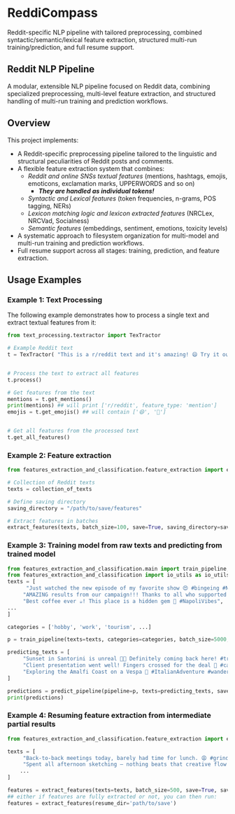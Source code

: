 # ReddiCompass
Reddit-specific NLP pipeline with tailored preprocessing, combined syntactic/semantic/lexical feature extraction, structured multi-run training/prediction, and full resume support.

## Reddit NLP Pipeline

A modular, extensible NLP pipeline focused on Reddit data, combining specialized preprocessing, multi-level feature extraction, and structured handling of multi-run training and prediction workflows.

## Overview

This project implements:

- A Reddit-specific preprocessing pipeline tailored to the linguistic and structural peculiarities of Reddit posts and comments.
- A flexible feature extraction system that combines:
  - *Reddit and online SNSs textual features* (mentions, hashtags, emojis, emoticons, exclamation marks, UPPERWORDS and so on)
    - ***They are handled as individual tokens!***
  - *Syntactic and Lexical features* (token frequencies, n-grams, POS tagging, NERs)
  - *Lexicon matching logic and lexicon extracted features* (NRCLex, NRCVad, Socialness)
  - *Semantic features* (embeddings, sentiment, emotions, toxicity levels)
- A systematic approach to filesystem organization for multi-model and multi-run training and prediction workflows.
- Full resume support across all stages: training, prediction, and feature extraction.

## Usage Examples

### Example 1: Text Processing

The following example demonstrates how to process a single text and extract textual features from it:

```python
from text_processing.textractor import TexTractor

# Example Reddit text
t = TexTractor( "This is a r/reddit text and it's amazing! 😄 Try it out 🚀 #reddit www.reddit.com")


# Process the text to extract all features
t.process()

# Get features from the text
mentions = t.get_mentions()
print(mentions) ## will print ['r/reddit', feature_type: 'mention']
emojis = t.get_emojis() ## will contain ['😄', '🚀']


# Get all features from the processed text
t.get_all_features()
```
### Example 2: Feature extraction

```python
from features_extraction_and_classification.feature_extraction import extract_features

# Collection of Reddit texts
texts = collection_of_texts

# Define saving directory
saving_directory = "/path/to/save/features"

# Extract features in batches
extract_features(texts, batch_size=100, save=True, saving_directory=saving_directory) #will store features in a .parquet file and input texts in a separate .parquet file
```

### Example 3: Training model from raw texts and predicting from trained model

```python
from features_extraction_and_classification.main import train_pipeline, predict_pipeline
from features_extraction_and_classification import io_utils as io_utils
texts = [
      "Just watched the new episode of my favorite show 😍 #bingeing #Netflix",
     "AMAZING results from our campaign!!! Thanks to all who supported 💪 #TeamWork",
     "Best coffee ever ☕! This place is a hidden gem 💎 #NapoliVibes",
...
]

categories = ['hobby', 'work', 'tourism', ...]

p = train_pipeline(texts=texts, categories=categories, batch_size=5000, saving_directory=io_utils.DEFAULT_MODELS_PATH.joinpath('new_model'))

predicting_texts = [
     "Sunset in Santorini is unreal 🌅💕 Definitely coming back here! #travel #Greece",
     "Client presentation went well! Fingers crossed for the deal 🤞 #careergoals",           
     "Exploring the Amalfi Coast on a Vespa 🛵 #ItalianAdventure #wanderlust",               
]

predictions = predict_pipeline(pipeline=p, texts=predicting_texts, save=False) #PREDICTIONS FROM ALREADY TRAINED MODEL
print(predictions)
```

### Example 4: Resuming feature extraction from intermediate partial results

```python
from features_extraction_and_classification.feature_extraction import extract_features

texts = [
     "Back-to-back meetings today, barely had time for lunch. 😩 #grindmode"                 
     "Spent all afternoon sketching — nothing beats that creative flow #artlife",
    ...
]

features = extract_features(texts=texts, batch_size=500, save=True, saving_directory = 'path/to/save') ##NEED TO SET SAVE=True for future resumes
## either if features are fully extracted or not, you can then run:
features = extract_features(resume_dir='path/to/save')

```